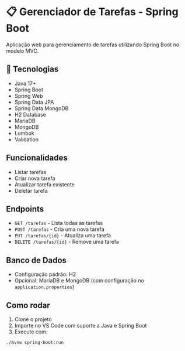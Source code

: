 #  📋  Gerenciador de Tarefas - Spring Boot

Aplicação web para gerenciamento de tarefas utilizando Spring Boot no modelo MVC.

## 🎯 Tecnologias

- Java 17+
- Spring Boot
- Spring Web
- Spring Data JPA
- Spring Data MongoDB
- H2 Database
- MariaDB
- MongoDB
- Lombok
- Validation

##  Funcionalidades

- Listar tarefas
- Criar nova tarefa
- Atualizar tarefa existente
- Deletar tarefa

## Endpoints

- `GET /tarefas` - Lista todas as tarefas
- `POST /tarefas` - Cria uma nova tarefa
- `PUT /tarefas/{id}` - Atualiza uma tarefa
- `DELETE /tarefas/{id}` - Remove uma tarefa

## Banco de Dados

- Configuração padrão: H2
- Opcional: MariaDB e MongoDB (com configuração no `application.properties`)

## Como rodar

1. Clone o projeto
2. Importe no VS Code com suporte a Java e Spring Boot
3. Execute com:

```bash
./mvnw spring-boot:run
